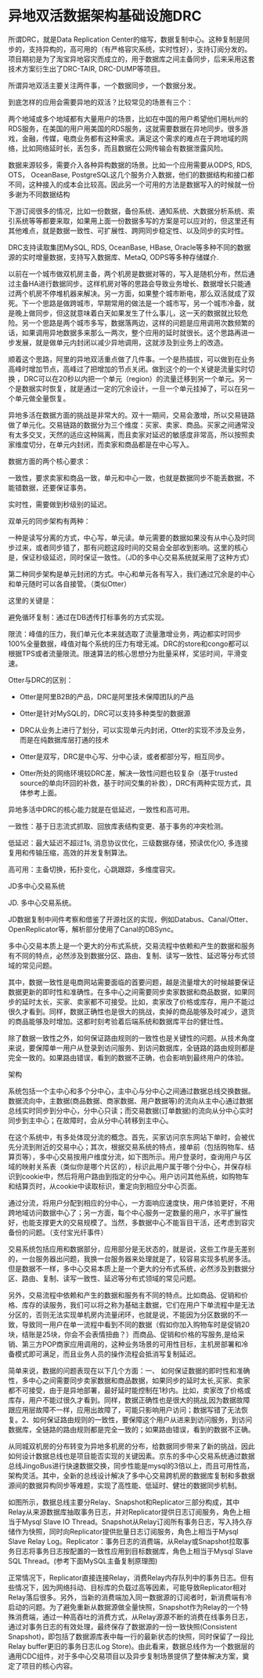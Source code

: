 # 异地双活数据架构基础设施DRC

所谓DRC，就是Data Replication Center的缩写，数据复制中心。这种复制是同步的，支持异构的，高可用的（有严格容灾系统，实时性好），支持订阅分发的。项目期初是为了淘宝异地容灾而成立的，用于数据库之间主备同步，后来采用这套技术方案衍生出了DRC-TAIR, DRC-DUMP等项目。



所谓异地双活主要关注两件事，一个数据同步，一个数据分发。



到底怎样的应用会需要异地的双活？比较常见的场景有三个：



两个地域或多个地域都有大量用户的场景，比如在中国的用户希望他们用杭州的RDS服务，在美国的用户用美国的RDS服务，这就需要数据在异地同步。很多游戏，金融，传媒，电商业务都有这种需求。满足这个需求的难点在于跨地域的网络，比如网络延时长，丢包多，而且数据在公网传输会有数据泄露风险。



数据来源较多，需要介入各种异构数据的场景。比如一个应用需要从ODPS, RDS, OTS， OceanBase, PostgreSQL这几个服务介入数据，他们的数据结构和接口都不同，这种接入的成本会比较高。因此另一个可用的方法是数据写入的时候就一份多谢为不同数据结构



下游订阅很多的情况，比如一份数据，备份系统、通知系统、大数据分析系统、索引系统等等都要来取，如果用上面一份数据多写的方案是可以应对的，但这里还有其他难点，就是数据一致性、可扩展性、跨网同步稳定性、以及同步的实时性。



DRC支持读取集团MySQL, RDS, OceanBase, HBase, Oracle等多种不同的数据源的实时增量数据，支持写入数据库、MetaQ, ODPS等多种存储媒介.











以前在一个城市做双机房主备，两个机房是数据对等的，写入是随机分布，然后通过主备HA进行数据同步。这样机房对等的思路会导致业务增长、数据增长只能通过两个机房不停堆机器来解决。另一方面，如果整个城市断电，那么双活就成了双死。下一个思路是做跨城市，早期常用的做法是一个城市写，另一个城市冷备，就是晚上做同步，但这就意味着白天如果发生了什么事儿，这一天的数据就比较危险。另一个思路是两个城市多写，数据落两边，这样的问题是应用调用次数频繁的话，如果调用异地数据多来那么一两次，整个应用的延时就很长。这个思路再进一步发展，就是做单元内封闭以减少异地调用，这就涉及到业务上的改造。



顺着这个思路，阿里的异地双活重点做了几件事。一个是热插拔，可以做到在业务高峰时增加节点，高峰过了把增加的节点关闭。做到这个的一个关键是流量实时切换 ，DRC可以在20秒以内把一个单元（region）的流量迁移到另一个单元。另一个是数据实时恢复，就是通过一定的冗余设计，一旦一个单元挂掉了，可以在另一个单元做全量恢复。







异地多活在数据方面的挑战是非常大的。双十一期间，交易会激增，所以交易链路做了单元化。交易链路的数据分为三个维度：买家、卖家、商品。买家之间通常没有太多交叉，天然的适应这种隔离，而且卖家对延迟的敏感度非常高，所以按照卖家维度切分，在单元内封闭，而卖家和商品都是在中心写入。



数据方面的两个核心要求：



一致性，要求卖家和商品一致，单元和中心一致，也就是数据同步不能丢数据，不能错数据，还要保证事务。



实时性，需要做到秒级别的延迟。



双单元的同步架构有两种：

一种是读写分离的方式，中心写，单元读。单元需要的数据如果没有从中心及时同步过来，或者同步错了，那有问题这段时间的交易会全部收到影响。这里的核心是，保证秒级延迟，同时保证一致性。（JD的多中心交易系统就采用了这种方式）







第二种同步架构是单元封闭的方式。中心和单元各有写入，我们通过冗余是的中心和单元随时可以各自接管。（类似Otter）







这里的关键是：



避免循环复制：通过在DB透传打标事务的方式实现。



限流：峰值的压力，我们单元化本来就选取了流量激增业务，两边都实时同步100%全量数据，峰值对每个系统的压力有增无减。DRC的store和congo都可以根据TPS或者流量限流。限速算法的核心思想分为批量采样，奖惩时间，平滑变速。



Otter与DRC的区别：

- Otter是阿里B2B的产品，DRC是阿里技术保障团队的产品

- Otter是针对MySQL的，DRC可以支持多种类型的数据源

- DRC从业务上进行了划分，可以实现单元内封闭，Otter的实现不涉及业务，而是在纯数据库层打通的技术

- Otter是双写，DRC是中心写、分中心读，或者都部分写，相互同步。

- Otter所处的网络环境较DRC差，解决一致性问题也较复杂（基于trusted source的单向环回的补救，基于时间交集的补救），DRC有两种实现方式，具体参考上面。



异地多活中DRC的核心能力就是在低延迟，一致性和高可用。







一致性：基于日志流式抓取、回放库表结构变更、基于事务的冲突检测。



低延迟：最大延迟不超过1s, 消息协议优化，三级数据存储，预读优化IO, 多连接复用和传输压缩，高效的并发复制算法。



高可用：主备切换，拓扑变化，心跳跟踪，多维度容灾。



JD多中心交易系统

JD. 多中心交易系统。



JD数据复制中间件考察和借鉴了开源社区的实现，例如Databus、Canal/Otter、OpenReplicator等，解析部分使用了Canal的DBSync。



多中心交易本质上是一个更大的分布式系统，交易流程中依赖和产生的数据和服务有不同的特点，必然涉及到数据分区、路由、复制、读写一致性、延迟等分布式领域的常见问题。



其中，数据一致性是电商网站需要面临的首要问题，越是流量增大的时候越要保证数据更新的即时性和准确性。在多中心之间需要同步卖家数据和商品数据，如果同步的延时太长，买家、卖家都不可接受。比如，卖家改了价格或库存，用户不能过很久才看到。同样，数据正确性也是很大的挑战，卖掉的商品能够及时减少，退货的商品能够及时增加。这都时刻考验着后端系统和数据库平台的健壮性。



除了数据一致性之外，如何保证路由规则的一致性也是关键性的问题。从技术角度来说，要保障单一用户从登录到访问服务、到访问数据库，全链路的路由规则都是完全一致的。如果路由错误，看到的数据不正确，也会影响到最终用户的体验。



架构





系统包括一个主中心和多个分中心，主中心与分中心之间通过数据总线交换数据。数据流向中，主数据\(商品数据、商家数据、用户数据等\)的流向从主中心通过数据总线实时同步到分中心，分中心只读；而交易数据\(订单数据\)的流向从分中心实时同步到主中心；在故障时，会从分中心转移到主中心。



在这个系统中，有多处体现分流的概念。首先，买家访问京东网站下单时，会被优先分流到附近的交易中心；其次，根据交易系统的特点，接单前（包括购物车、结算页等），多中心交易按用户维度分流，如下图所示。用户登录时，查询用户与区域的映射关系表（类似你是哪个片区的），标识此用户属于哪个分中心，并保存标识到cookie中，然后将用户路由到指定的分中心。用户访问其他系统，如购物车和结算页时，从cookie中读取标识，重定向到相应分中心页面。



通过分流，将用户分配到相应的分中心，一方面响应速度快，用户体验更好，不用跨地域访问数据中心了；另一方面，每个中心服务一定数量的用户，水平扩展性好，也能支撑更大的交易规模了。当然，多数据中心不能盲目干活，还考虑到容灾备份的问题。（支付宝光纤事件）



交易系统包括应用和数据部分，应用部分是无状态的，就是说，这些工作是无差别的，一台服务器出问题，我换一台服务器来处理就是了，较容易实现多机房多活。但是数据不一样，多中心交易本质上是一个更大的分布式系统，必然涉及到数据分区、路由、复制、读写一致性、延迟等分布式领域的常见问题。



另外，交易流程中依赖和产生的数据和服务有不同的特点。比如商品、促销和价格、库存的读服务，我们可以将之称为基础主数据，它们在用户下单流程中是无法分区的，否则无法实现单机房内流量闭环，也就是说，不能因为分区数据的不一致，导致同一用户在单一流程中看到不同的数据（假如你加入购物车时是促销20块，结账是25块，你会不会表情扭曲？）而商品、促销和价格的写服务,是给采销、第三方POP商家应用调用的，这种业务场景的可用性目标，主机房部署和冷备模式即可满足，而且业务人员的操作流程会抵消写复制延迟。



简单来说，数据的问题表现在以下几个方面：一、 如何保证数据的即时性和准确性，多中心之间需要同步卖家数据和商品数据，如果同步的延时太长,买家、卖家都不可接受，由于是异地部署，最好延时能控制在1秒内。比如，卖家改了价格或库存，用户不能过很久才看到。同样，数据正确性也是很大的挑战,因为数据故障跟应用层故障不一样，应用出故障了，可能只影响用户访问；数据写错了无法恢复。2、如何保证路由规则的一致性，要保障这个用户从进来到访问服务，到访问数据库，全链路的路由规则都是完全一致的；如果路由错误，看到的数据不正确。



从同城双机房的分布转变为异地多机房的分布，给数据同步带来了新的挑战，因此如何设计数据总线也是项目能否实现的关键因素。京东的多中心交易系统通过数据总线JingoBus进行快速数据交换，同步性能是mysql的3倍以上，而且可用性高，架构灵活。其中，全新的总线设计解决了多中心交易跨机房的数据库复制和多数据源间的数据异构同步等难题，实现了高性能、低延时、健壮的数据同步机制。







如图所示，数据总线主要分Relay、Snapshot和Replicator三部分构成，其中Relay从来源数据库抽取事务日志，并对Replicator提供日志订阅服务，角色上相当于Mysql Slave IO Thread。Snapshot从Relay订阅所有事务日志，写入持久存储作为快照，同时向Replicator提供批量日志订阅服务，角色上相当于Mysql Slave Relay Log。Replicator：事务日志的消费端，从Relay或Snapshot拉取事务日志将事务日志按配置的一致性应用到目标数据库，角色上相当于Mysql Slave SQL Thread。\(参考下面MySQL主备复制原理图\)







正常情况下，Replicator直接连接Relay，消费Relay内存队列中的事务日志。但有些情况下，因为网络抖动、目标库的负载过高等因素，可能导致Replicator相对Relay落后很多。另外，当新的消费端加入同一数据源的订阅者时，新消费端有冷启动的问题。为了避免重新从数据源做全量快照，Snapshot作为Relay的一个特殊消费端，通过一种高吞吐的消费方式，从Relay源源不断的消费在线事务日志，通过对事务日志的有效处理，最终保存了数据源的一份一致快照\(Consistent Snapshot\)，即包括了数据源库表中每一行的最新状态的快照，同时保留了一段比Relay buffer更旧的事务日志\(Log Store\)。由此看来，数据总线作为一个数据层的通用CDC组件，对于多中心交易项目以及异步复制场景提供了整体解决方案，奠定了项目的核心内容。

